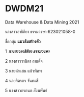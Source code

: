 # DWDM21
Data Warehouse &amp; Data Mining 2021

นางสาวอาธิติยา ธรรมวงษา 623021058-0

ชื่อกลุ่ม **แมวส้มสร้างตัว**

1 **_นางสาวอาธิติยา ธรรมวงษา_**

2 นางสาววานิตา สมเด็จ 

3 นายคำแสน แก้วพิภพ

4 นายจิตรกร จันทะสี

5 นางสาวกรกนก สังฆพันธ์
